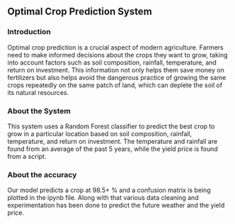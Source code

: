 ## Optimal Crop Prediction System

### Introduction
Optimal crop prediction is a crucial aspect of modern agriculture. Farmers need to make informed decisions about the crops they want to grow, 
taking into account factors such as soil composition, rainfall, temperature, and return on investment. This information not only helps them 
save money on fertilizers but also helps avoid the dangerous practice of growing the same crops repeatedly on the same patch of land, which 
can deplete the soil of its natural resources.

### About the System
This system uses a Random Forest classifier to predict the best crop to grow in a particular location based on soil composition, rainfall, temperature, 
and return on investment. The temperature and rainfall are found from an average of the past 5 years, while the yield price is found from a script.

### About the accuracy
Our model predicts a crop at 98.5+ % and a confusion matrix is being plotted in the ipynb file. Along with that various data cleaning and experimentation
has been done to predict the future weather and the yield price.
